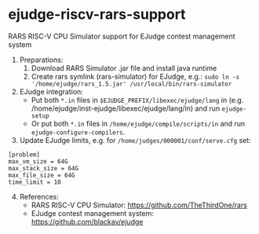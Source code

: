 # ejudge-riscv-rars-support

RARS RISC-V CPU Simulator support for EJudge contest management system
1. Preparations:
    1. Download RARS Simulator .jar file and install java runtime
    2. Create rars symlink (rars-simulator) for EJudge, e.g.: `sudo ln -s  '/home/ejudge/rars_1.5.jar' /usr/local/bin/rars-simulator`
2. EJudge integration:
    * Put both `*.in` files in `$EJUDGE_PREFIX/libexec/ejudge/lang` in (e.g. /home/ejudge/inst-ejudge/libexec/ejudge/lang/in) and run `ejudge-setup`
    * Or put both `*.in` files in `/home/ejudge/compile/scripts/in` and run `ejudge-configure-compilers`. 
3. Update EJudge limits, e.g. for `/home/judges/000001/conf/serve.cfg` set:
```
[problem]
max_vm_size = 64G
max_stack_size = 64G
max_file_size = 64G
time_limit = 10
```
4. References:
    * RARS RISC-V CPU Simulator: https://github.com/TheThirdOne/rars
    * EJudge contest management system: https://github.com/blackav/ejudge
